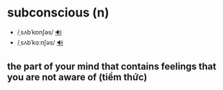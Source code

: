 # subconscious (n)

- /ˌsʌbˈkɒnʃəs/ [🔊](https://www.oxfordlearnersdictionaries.com/media/english/uk_pron/s/sub/subco/subconscious__gb_1.mp3)
- /ˌsʌbˈkɑːnʃəs/ [🔊](https://www.oxfordlearnersdictionaries.com/media/english/us_pron/s/sub/subco/subconscious__us_1.mp3)

## the part of your mind that contains feelings that you are not aware of (tiềm thức)